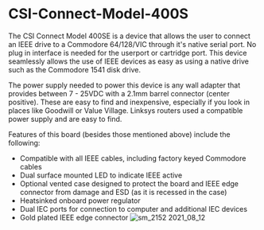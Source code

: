 # CSI-Connect-Model-400S
The CSI Connect Model 400SE is a device that allows the user to connect an IEEE drive to a Commodore 64/128/VIC through it's native serial port. No plug in interface is needed for the userport or cartridge port. This device seamlessly allows the use of IEEE devices as easy as using a native drive such as the Commodore 1541 disk drive.

The power supply needed to power this device is any wall adapter that provides between 7 - 25VDC with a 2.1mm barrel connector (center positive). These are easy to find and inexpensive, especially if you look in places like Goodwill or Value Village. Linksys routers used a compatible power supply and are easy to find.

Features of this board (besides those mentioned above) include the following:

- Compatible with all IEEE cables, including factory keyed Commodore cables
- Dual surface mounted LED to indicate IEEE active
- Optional vented case designed to protect the board and IEEE edge connector from damage and ESD (as it is recessed in the case)
- Heatsinked onboard power regulator
- Dual IEC ports for connection to computer and additional IEC devices
- Gold plated IEEE edge connector
![sm_2152 2021_08_12](https://user-images.githubusercontent.com/37495485/153335184-007f325f-c254-4bcc-9a37-af66e62e9c5e.JPG)
